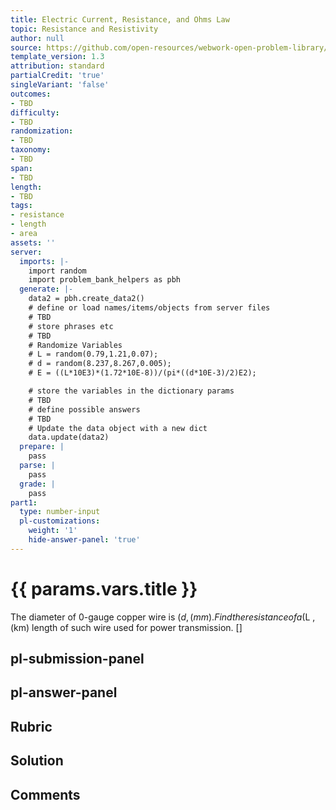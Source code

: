 ```yaml
---
title: Electric Current, Resistance, and Ohms Law
topic: Resistance and Resistivity
author: null
source: https://github.com/open-resources/webwork-open-problem-library/tree/master/Contrib/BrockPhysics/College_Physics_Urone/20.Electric_Current/20-03.Resistance_and_Resistivity/NU_U17_20_03_002.pg
template_version: 1.3
attribution: standard
partialCredit: 'true'
singleVariant: 'false'
outcomes:
- TBD
difficulty:
- TBD
randomization:
- TBD
taxonomy:
- TBD
span:
- TBD
length:
- TBD
tags:
- resistance
- length
- area
assets: ''
server:
  imports: |-
    import random
    import problem_bank_helpers as pbh
  generate: |-
    data2 = pbh.create_data2()
    # define or load names/items/objects from server files
    # TBD
    # store phrases etc
    # TBD
    # Randomize Variables
    # L = random(0.79,1.21,0.07);
    # d = random(8.237,8.267,0.005);
    # E = ((L*10E3)*(1.72*10E-8))/(pi*((d*10E-3)/2)E2);

    # store the variables in the dictionary params
    # TBD
    # define possible answers
    # TBD
    # Update the data object with a new dict
    data.update(data2)
  prepare: |
    pass
  parse: |
    pass
  grade: |
    pass
part1:
  type: number-input
  pl-customizations:
    weight: '1'
    hide-answer-panel: 'true'
---
```


# {{ params.vars.title }} 


The diameter of 0-gauge copper wire is ($d , (mm). Find the resistance of a ($L , (km) length of such wire used for power transmission.
[]

## pl-submission-panel 


## pl-answer-panel 


## Rubric 


## Solution 


## Comments 


